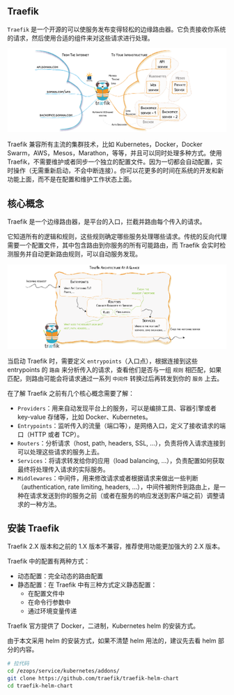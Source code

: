 ## Traefik

`Traefik` 是一个开源的可以使服务发布变得轻松的边缘路由器。它负责接收你系统的请求，然后使用合适的组件来对这些请求进行处理。

![image-20230430103821300](images/Traefik/image-20230430103821300.png)

Traefik 兼容所有主流的集群技术，比如 Kubernetes，Docker，Docker Swarm，AWS，Mesos，Marathon，等等，并且可以同时处理多种方式。使用 Traefik，不需要维护或者同步一个独立的配置文件。因为一切都会自动配置，实时操作（无需重新启动，不会中断连接）。你可以花更多的时间在系统的开发和新功能上面，而不是在配置和维护工作状态上面。





## 核心概念

Traefik 是一个边缘路由器，是平台的入口，拦截并路由每个传入的请求。

它知道所有的逻辑和规则，这些规则确定哪些服务处理哪些请求。传统的反向代理需要一个配置文件，其中包含路由到你服务的所有可能路由，而 Traefik 会实时检测服务并自动更新路由规则，可以自动服务发现。

![image-20230430104352011](images/Traefik/image-20230430104352011.png)

当启动 Traefik 时，需要定义 `entrypoints`（入口点），根据连接到这些 entrypoints 的 `路由` 来分析传入的请求，查看他们是否与一组 `规则` 相匹配，如果匹配，则路由可能会将请求通过一系列 `中间件` 转换过后再转发到你的 `服务` 上去。

在了解 Traefik 之前有几个核心概念需要了解：

- `Providers`：用来自动发现平台上的服务，可以是编排工具、容器引擎或者 key-value 存储等，比如 Docker、Kubernetes。
- `Entrypoints`：监听传入的流量（端口等），是网络入口，定义了接收请求的端口（HTTP 或者 TCP）。
- `Routers`：分析请求（host, path, headers, SSL, …），负责将传入请求连接到可以处理这些请求的服务上去。
- `Services`：将请求转发给你的应用（load balancing, …），负责配置如何获取最终将处理传入请求的实际服务。
- `Middlewares`：中间件，用来修改请求或者根据请求来做出一些判断（authentication, rate limiting, headers, ...），中间件被附件到路由上，是一种在请求发送到你的服务之前（或者在服务的响应发送到客户端之前）调整请求的一种方法。





## 安装 Traefik

Traefik 2.X 版本和之前的 1.X 版本不兼容，推荐使用功能更加强大的 2.X 版本。

Traefik 中的配置有两种方式：

- 动态配置：完全动态的路由配置
- 静态配置：在 Traefik 中有三种方式定义静态配置：
  - 在配置文件中
  - 在命令行参数中
  - 通过环境变量传递

Traefik 官方提供了 Docker，二进制，Kubernetes helm 的安装方式。

由于本文采用 helm 的安装方式，如果不清楚 helm 用法的，建议先去看 helm 部分的内容。

```bash
# 拉代码
cd /ezops/service/kubernetes/addons/
git clone https://github.com/traefik/traefik-helm-chart
cd traefik-helm-chart
```



































